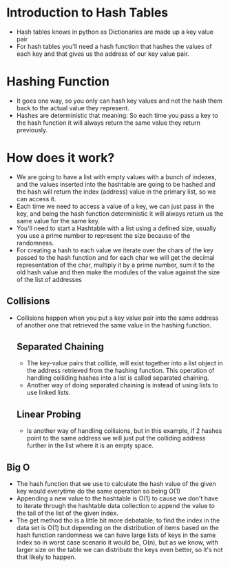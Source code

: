 # Introduction to Hash Tables

- Hash tables knows in python as Dictionaries are made up a key value pair
- For hash tables you'll need a hash function that hashes the values of each key and that gives us the address of our 
  key value pair.

# Hashing Function
- It goes one way, so you only can hash key values and not the hash them back to the actual value they represent.
- Hashes are deterministic that meaning: So each time you pass a key to the hash function it will always return the same 
  value they return previously.

# How does it work?
- We are going to have a list with empty values with a bunch of indexes, and the values inserted into the hashtable are
  going to be hashed and the hash will return the index (address) value in the primary list, so we can access it.
- Each time we need to access a value of a key, we can just pass in the key, and being the hash function deterministic
  it will always return us the same value for the same key.
- You'll need to start a Hashtable with a list using a defined size, usually you use a prime number to represent the size
  because of the randomness.
- For creating a hash to each value we iterate over the chars of the key passed to the hash function and for each char
  we will get the decimal representation of the char, multiply it by a prime number, sum it to the old hash value and 
  then make the modules of the value against the size of the list of addresses

## Collisions
- Collisions happen when you put a key value pair into the same address of another one that retrieved the same value 
  in the hashing function.
    ## Separated Chaining
    - The key-value pairs that collide, will exist together into a list object in the address retrieved from the 
        hashing function. This operation of handling colliding hashes into a list is called separated chaining.
    - Another way of doing separated chaining is instead of using lists to use linked lists.

    ## Linear Probing
    -  Is another way of handling collisions, but in this example, if 2 hashes point to the same address we will just
       put the colliding address further in the list where it is an empty space.

## Big O
- The hash function that we use to calculate the hash value of the given key would everytime do the same operation so
  being O(1)
- Appending a new value to the hashtable is O(1) to cause we don't have to iterate through the hashtable data collection
  to append the value to the tail of the list of the given index.
- The get method tho is a little bit more debatable, to find the index in the data set is O(1) but depending on the
  distribution of items based on the hash function randomness we can have large lists of keys in the same index so in
  worst case scenario it would be, O(n), but as we know, with larger size on the table we can distribute the keys even
  better, so it's not that likely to happen.
